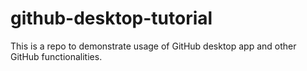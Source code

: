 # github-desktop-tutorial
 This is a repo to demonstrate usage of GitHub desktop app and other GitHub functionalities.
